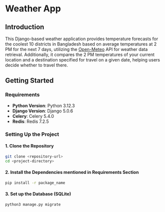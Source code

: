 # Weather App
## Introduction
This Django-based weather application provides temperature forecasts for the coolest 10 districts in Bangladesh based on average temperatures at 2 PM for the next 7 days, utilizing the [Open-Meteo](https://open-meteo.com/en/docs) API for weather data retrieval. Additionally, it compares the 2 PM temperatures of your current location and a destination specified for travel on a given date, helping users decide whether to travel there.
## Getting Started
### Requirements

- **Python Version**: Python 3.12.3 
- **Django Version**: Django 5.0.6 
- **Celery**: Celery 5.4.0
- **Redis**: Redis 7.2.5

### Setting Up the Project
#### 1. Clone the Repository

```bash
git clone <repository-url>
cd <project-directory>
```

#### 2. Install the Dependencies mentioned in Requirements Section
```bash
pip install -r package_name
```

#### 3. Set up the Database (SQLite)
```bash
python3 manage.py migrate
```
